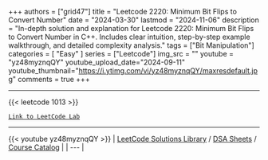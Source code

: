 
+++
authors = ["grid47"]
title = "Leetcode 2220: Minimum Bit Flips to Convert Number"
date = "2024-03-30"
lastmod = "2024-11-06"
description = "In-depth solution and explanation for Leetcode 2220: Minimum Bit Flips to Convert Number in C++. Includes clear intuition, step-by-step example walkthrough, and detailed complexity analysis."
tags = ["Bit Manipulation"]
categories = [
    "Easy"
]
series = ["Leetcode"]
img_src = ""
youtube = "yz48myznqQY"
youtube_upload_date="2024-09-11"
youtube_thumbnail="https://i.ytimg.com/vi/yz48myznqQY/maxresdefault.jpg"
comments = true
+++



---
{{< leetcode 1013 >}}

[`Link to LeetCode Lab`](https://leetcode.com/problems/minimum-bit-flips-to-convert-number/description/)

---
{{< youtube yz48myznqQY >}}
| [LeetCode Solutions Library](https://grid47.xyz/leetcode/) / [DSA Sheets](https://grid47.xyz/sheets/) / [Course Catalog](https://grid47.xyz/courses/) |
| --- |
